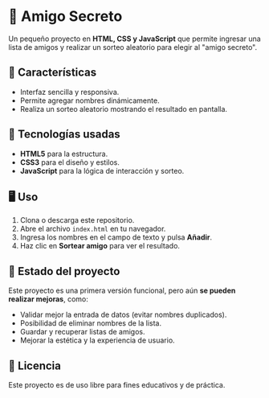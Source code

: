 # 🎁 Amigo Secreto

Un pequeño proyecto en **HTML, CSS y JavaScript** que permite ingresar una lista de amigos y realizar un sorteo aleatorio para elegir al "amigo secreto".

## 🚀 Características

- Interfaz sencilla y responsiva.
- Permite agregar nombres dinámicamente.
- Realiza un sorteo aleatorio mostrando el resultado en pantalla.

## 📂 Tecnologías usadas

- **HTML5** para la estructura.
- **CSS3** para el diseño y estilos.
- **JavaScript** para la lógica de interacción y sorteo.

## 🖥️ Uso

1. Clona o descarga este repositorio.
2. Abre el archivo `index.html` en tu navegador.
3. Ingresa los nombres en el campo de texto y pulsa **Añadir**.
4. Haz clic en **Sortear amigo** para ver el resultado.


## 📌 Estado del proyecto

Este proyecto es una primera versión funcional, pero aún **se pueden realizar mejoras**, como:

- Validar mejor la entrada de datos (evitar nombres duplicados).
- Posibilidad de eliminar nombres de la lista.
- Guardar y recuperar listas de amigos.
- Mejorar la estética y la experiencia de usuario.

## 📄 Licencia

Este proyecto es de uso libre para fines educativos y de práctica.